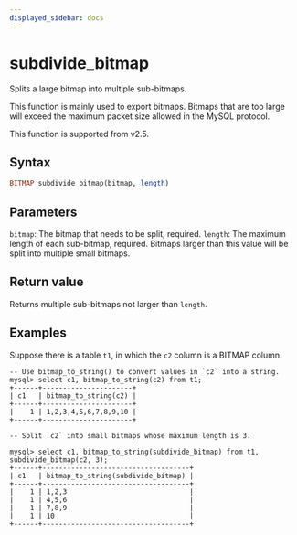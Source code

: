 ```yaml
---
displayed_sidebar: docs
---
```


# subdivide_bitmap

Splits a large bitmap into multiple sub-bitmaps.

This function is mainly used to export bitmaps. Bitmaps that are too large will exceed the maximum packet size allowed in the MySQL protocol.

This function is supported from v2.5.

## Syntax

```Haskell
BITMAP subdivide_bitmap(bitmap, length)
```

## Parameters

`bitmap`: The bitmap that needs to be split, required.
`length`: The maximum length of each sub-bitmap, required. Bitmaps larger than this value will be split into multiple small bitmaps.

## Return value

Returns multiple sub-bitmaps not larger than `length`.

## Examples

Suppose there is a table `t1`, in which the `c2` column is a BITMAP column.

```Plain
-- Use bitmap_to_string() to convert values in `c2` into a string.
mysql> select c1, bitmap_to_string(c2) from t1;
+------+----------------------+
| c1   | bitmap_to_string(c2) |
+------+----------------------+
|    1 | 1,2,3,4,5,6,7,8,9,10 |
+------+----------------------+

-- Split `c2` into small bitmaps whose maximum length is 3.

mysql> select c1, bitmap_to_string(subdivide_bitmap) from t1, subdivide_bitmap(c2, 3);
+------+------------------------------------+
| c1   | bitmap_to_string(subdivide_bitmap) |
+------+------------------------------------+
|    1 | 1,2,3                              |
|    1 | 4,5,6                              |
|    1 | 7,8,9                              |
|    1 | 10                                 |
+------+------------------------------------+
```
